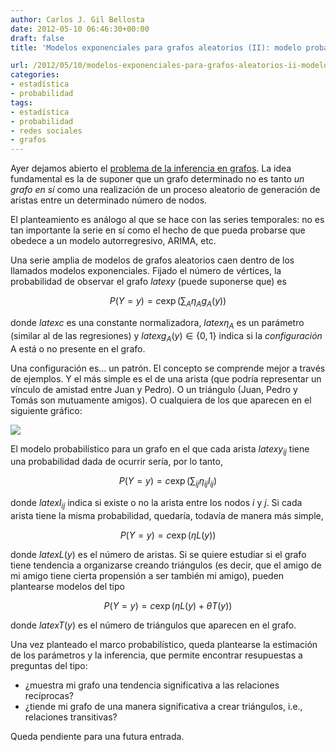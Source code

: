 ```yaml
---
author: Carlos J. Gil Bellosta
date: 2012-05-10 06:46:30+00:00
draft: false
title: 'Modelos exponenciales para grafos aleatorios (II): modelo probabilístico'

url: /2012/05/10/modelos-exponenciales-para-grafos-aleatorios-ii-modelo-probabilistico/
categories:
- estadística
- probabilidad
tags:
- estadística
- probabilidad
- redes sociales
- grafos
---
```


Ayer dejamos abierto el [problema de la inferencia en grafos](http://www.datanalytics.com/blog/2012/05/09/modelos-exponenciales-para-grafos-aleatorios-i-motivacion/). La idea fundamental es la de suponer que un grafo determinado no es tanto _un grafo en sí_ como una realización de un proceso aleatorio de generación de aristas entre un determinado número de nodos.

El planteamiento es análogo al que se hace con las series temporales: no es tan importante la serie en sí como el hecho de que pueda probarse que obedece a un modelo autorregresivo, ARIMA, etc.

Una serie amplia de modelos de grafos aleatorios caen dentro de los llamados modelos exponenciales. Fijado el número de vértices, la probabilidad de observar el grafo $latex y$ (puede suponerse que) es

$$ P(Y = y) = c \exp \left( \sum_A \eta_A g_A(y) \right)$$

donde $latex c$ es una constante normalizadora, $latex \eta_A$ es un parámetro (similar al de las regresiones) y $latex g_A(y) \in \{0,1\}$ indica si la _configuración_ A está o no presente en el grafo.

Una configuración es... un patrón. El concepto se comprende mejor a través de ejemplos. Y el más simple es el de una arista (que podría representar un vínculo de amistad entre Juan y Pedro). O un triángulo (Juan, Pedro y Tomás son mutuamente amigos). O cualquiera de los que aparecen en el siguiente gráfico:

[![](/wp-uploads/2012/05/configuraciones_grafos.png)
](/wp-uploads/2012/05/configuraciones_grafos.png)

El modelo probabilístico para un grafo en el que cada arista $latex y_{ij}$ tiene una probabilidad dada de ocurrir sería, por lo tanto,

$$ P(Y = y) = c \exp \left( \sum_{ij} \eta_{ij} I_{ij} \right)$$

donde $latex I_{ij}$ indica si existe o no la arista entre los nodos _i_ y _j_. Si cada arista tiene la misma probabilidad, quedaría, todavía de manera más simple,

$$ P(Y = y) = c \exp \left( \eta L(y) \right)$$

donde $latex L(y)$ es el número de aristas. Si se quiere estudiar si el grafo tiene tendencia a organizarse creando triángulos (es decir, que el amigo de mi amigo tiene cierta propensión a ser también mi amigo), pueden plantearse modelos del tipo

$$ P(Y = y) = c \exp \left( \eta L(y) + \theta T(y) \right)$$

donde $latex T(y)$ es el número de triángulos que aparecen en el grafo.

Una vez planteado el marco probabilístico, queda plantearse la estimación de los parámetros y la inferencia, que permite encontrar resupuestas a preguntas del tipo:

* ¿muestra mi grafo una tendencia significativa a las relaciones recíprocas?
* ¿tiende mi grafo de una manera significativa a crear triángulos, i.e., relaciones transitivas?

Queda pendiente para una futura entrada.
